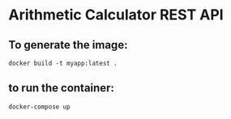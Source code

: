 # Arithmetic Calculator REST API


## To generate the image:

`docker build -t myapp:latest . `


## to run the container:

`docker-compose up`

